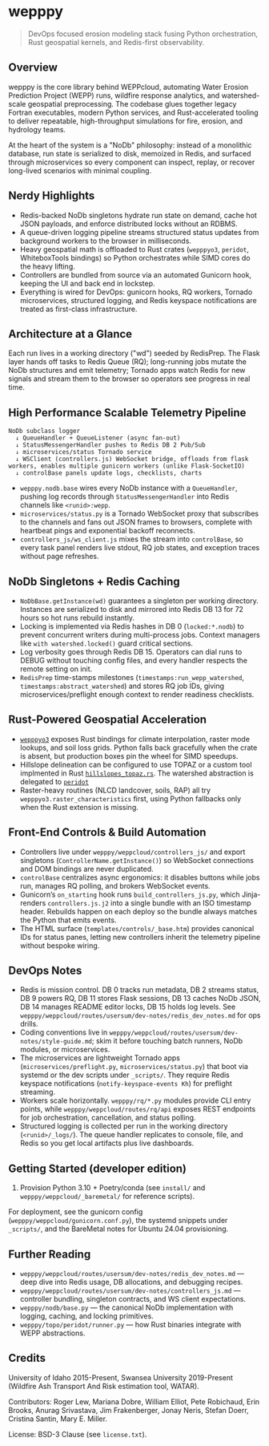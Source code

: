 wepppy
======

> DevOps focused erosion modeling stack fusing Python orchestration, Rust geospatial kernels, and Redis-first observability.

## Overview
wepppy is the core library behind WEPPcloud, automating Water Erosion Prediction Project (WEPP) runs, wildfire response analytics, and watershed-scale geospatial preprocessing. The codebase glues together legacy Fortran executables, modern Python services, and Rust-accelerated tooling to deliver repeatable, high-throughput simulations for fire, erosion, and hydrology teams.

At the heart of the system is a "NoDb" philosophy: instead of a monolithic database, run state is serialized to disk, memoized in Redis, and surfaced through microservices so every component can inspect, replay, or recover long-lived scenarios with minimal coupling.

## Nerdy Highlights
- Redis-backed NoDb singletons hydrate run state on demand, cache hot JSON payloads, and enforce distributed locks without an RDBMS.
- A queue-driven logging pipeline streams structured status updates from background workers to the browser in milliseconds.
- Heavy geospatial math is offloaded to Rust crates (`wepppyo3`, `peridot`, WhiteboxTools bindings) so Python orchestrates while SIMD cores do the heavy lifting.
- Controllers are bundled from source via an automated Gunicorn hook, keeping the UI and back end in lockstep.
- Everything is wired for DevOps: gunicorn hooks, RQ workers, Tornado microservices, structured logging, and Redis keyspace notifications are treated as first-class infrastructure.

## Architecture at a Glance

Each run lives in a working directory ("wd") seeded by RedisPrep. The Flask layer hands off tasks to Redis Queue (RQ); long-running jobs mutate the NoDb structures and emit telemetry; Tornado apps watch Redis for new signals and stream them to the browser so operators see progress in real time.

## High Performance Scalable Telemetry Pipeline
```text
NoDb subclass logger
  ↓ QueueHandler + QueueListener (async fan-out)
  ↓ StatusMessengerHandler pushes to Redis DB 2 Pub/Sub
  ↓ microservices/status Tornado service
  ↓ WSClient (controllers.js) WebSocket bridge, offloads from flask workers, enables multiple gunicorn workers (unlike Flask-SocketIO)
  ↓ controlBase panels update logs, checklists, charts
```
- `wepppy.nodb.base` wires every NoDb instance with a `QueueHandler`, pushing log records through `StatusMessengerHandler` into Redis channels like `<runid>:wepp`.
- `microservices/status.py` is a Tornado WebSocket proxy that subscribes to the channels and fans out JSON frames to browsers, complete with heartbeat pings and exponential backoff reconnects.
- `controllers_js/ws_client.js` mixes the stream into `controlBase`, so every task panel renders live stdout, RQ job states, and exception traces without page refreshes.

## NoDb Singletons + Redis Caching
- `NoDbBase.getInstance(wd)` guarantees a singleton per working directory. Instances are serialized to disk and mirrored into Redis DB 13 for 72 hours so hot runs rebuild instantly.
- Locking is implemented via Redis hashes in DB 0 (`locked:*.nodb`) to prevent concurrent writers during multi-process jobs. Context managers like `with watershed.locked()` guard critical sections.
- Log verbosity goes through Redis DB 15. Operators can dial runs to DEBUG without touching config files, and every handler respects the remote setting on init.
- `RedisPrep` time-stamps milestones (`timestamps:run_wepp_watershed`, `timestamps:abstract_watershed`) and stores RQ job IDs, giving microservices/preflight enough context to render readiness checklists.

## Rust-Powered Geospatial Acceleration
- [`wepppyo3`](https://github.com/wepp-in-the-woods/wepppyo3) exposes Rust bindings for climate interpolation, raster mode lookups, and soil loss grids. Python falls back gracefully when the crate is absent, but production boxes pin the wheel for SIMD speedups.
- Hillslope delineation can be configured to use TOPAZ or a custom tool implmented in Rust [`hillslopes_topaz.rs`](https://github.com/rogerlew/whitebox-tools/blob/master/whitebox-tools-app/src/tools/hydro_analysis/hillslopes_topaz.rs). The watershed abstraction is delegated to [`peridot`](https://github.com/wepp-in-the-woods/peridot)
- Raster-heavy routines (NLCD landcover, soils, RAP) all try `wepppyo3.raster_characteristics` first, using Python fallbacks only when the Rust extension is missing.

## Front-End Controls & Build Automation
- Controllers live under `wepppy/weppcloud/controllers_js/` and export singletons (`ControllerName.getInstance()`) so WebSocket connections and DOM bindings are never duplicated.
- `controlBase` centralizes async ergonomics: it disables buttons while jobs run, manages RQ polling, and brokers WebSocket events.
- Gunicorn’s `on_starting` hook runs `build_controllers_js.py`, which Jinja-renders `controllers.js.j2` into a single bundle with an ISO timestamp header. Rebuilds happen on each deploy so the bundle always matches the Python that emits events.
- The HTML surface (`templates/controls/_base.htm`) provides canonical IDs for status panes, letting new controllers inherit the telemetry pipeline without bespoke wiring.

## DevOps Notes
- Redis is mission control. DB 0 tracks run metadata, DB 2 streams status, DB 9 powers RQ, DB 11 stores Flask sessions, DB 13 caches NoDb JSON, DB 14 manages README editor locks, DB 15 holds log levels. See `wepppy/weppcloud/routes/usersum/dev-notes/redis_dev_notes.md` for ops drills.
- Coding conventions live in `wepppy/weppcloud/routes/usersum/dev-notes/style-guide.md`; skim it before touching batch runners, NoDb modules, or microservices.
- The microservices are lightweight Tornado apps (`microservices/preflight.py`, `microservices/status.py`) that boot via systemd or the dev scripts under `_scripts/`. They require Redis keyspace notifications (`notify-keyspace-events Kh`) for preflight streaming.
- Workers scale horizontally. `wepppy/rq/*.py` modules provide CLI entry points, while `wepppy/weppcloud/routes/rq/api` exposes REST endpoints for job orchestration, cancellation, and status polling.
- Structured logging is collected per run in the working directory (`<runid>/_logs/`). The queue handler replicates to console, file, and Redis so you get local artifacts plus live dashboards.

## Getting Started (developer edition)
1. Provision Python 3.10 + Poetry/conda (see `install/` and `wepppy/weppcloud/_baremetal/` for reference scripts).

For deployment, see the gunicorn config (`wepppy/weppcloud/gunicorn.conf.py`), the systemd snippets under `_scripts/`, and the BareMetal notes for Ubuntu 24.04 provisioning.

## Further Reading
- `wepppy/weppcloud/routes/usersum/dev-notes/redis_dev_notes.md` — deep dive into Redis usage, DB allocations, and debugging recipes.
- `wepppy/weppcloud/routes/usersum/dev-notes/controllers_js.md` — controller bundling, singleton contracts, and WS client expectations.
- `wepppy/nodb/base.py` — the canonical NoDb implementation with logging, caching, and locking primitives.
- `wepppy/topo/peridot/runner.py` — how Rust binaries integrate with WEPP abstractions.

## Credits
University of Idaho 2015-Present, Swansea University 2019-Present (Wildfire Ash Transport And Risk estimation tool, WATAR).

Contributors: Roger Lew, Mariana Dobre, William Elliot, Pete Robichaud, Erin Brooks, Anurag Srivastava, Jim Frakenberger, Jonay Neris, Stefan Doerr, Cristina Santin, Mary E. Miller.

License: BSD-3 Clause (see `license.txt`).
